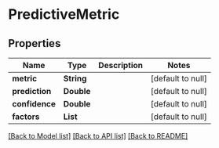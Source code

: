 # PredictiveMetric
## Properties

| Name | Type | Description | Notes |
|------------ | ------------- | ------------- | -------------|
| **metric** | **String** |  | [default to null] |
| **prediction** | **Double** |  | [default to null] |
| **confidence** | **Double** |  | [default to null] |
| **factors** | **List** |  | [default to null] |

[[Back to Model list]](../README.md#documentation-for-models) [[Back to API list]](../README.md#documentation-for-api-endpoints) [[Back to README]](../README.md)

